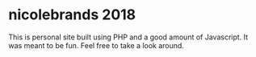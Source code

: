 # nicolebrands 2018
This is personal site built using PHP and a good amount of Javascript. It was meant to be fun. Feel free to take a look around.
